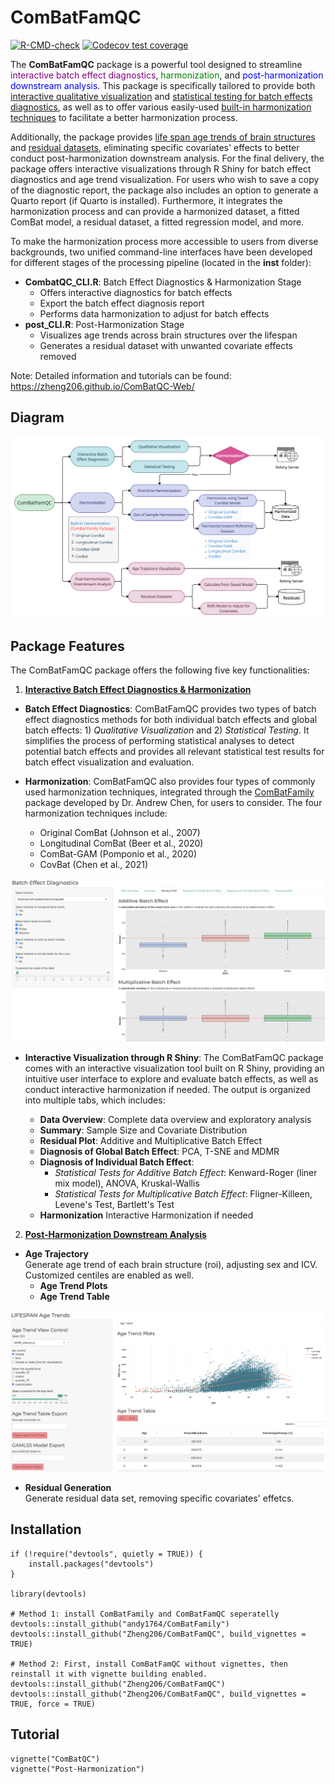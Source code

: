 # ComBatFamQC

 <!-- badges: start -->
  [![R-CMD-check](https://github.com/Zheng206/ComBatFamQC/actions/workflows/R-CMD-check.yaml/badge.svg)](https://github.com/Zheng206/ComBatFamQC/actions/workflows/R-CMD-check.yaml) [![Codecov test coverage](https://codecov.io/gh/Zheng206/ComBatFamQC/graph/badge.svg)](https://app.codecov.io/gh/Zheng206/ComBatFamQC)
  <!-- badges: end --> 



The **ComBatFamQC** package is a powerful tool designed to streamline <span style="color:purple;">interactive batch effect diagnostics</span>, <span style="color:green;">harmonization</span>, and <span style="color:blue;">post-harmonization downstream analysis</span>. This package is specifically tailored to provide both <u>interactive qualitative visualization</u> and <u>statistical testing for batch effects diagnostics</u>, as well as to offer various easily-used <u>built-in harmonization techniques</u> to facilitate a better harmonization process.

Additionally, the package provides <u>life span age trends of brain structures</u> and <u>residual datasets</u>, eliminating specific covariates' effects to better conduct post-harmonization downstream analysis. For the final delivery, the package offers interactive visualizations through R Shiny for batch effect diagnostics and age trend visualization. For users who wish to save a copy of the diagnostic report, the package also includes an option to generate a Quarto report (if Quarto is installed). Furthermore, it integrates the harmonization process and can provide a harmonized dataset, a fitted ComBat model, a residual dataset, a fitted regression model, and more.

To make the harmonization process more accessible to users from diverse backgrounds, two unified command-line interfaces have been developed for different stages of the processing pipeline (located in the **inst** folder):

-   **CombatQC_CLI.R**: Batch Effect Diagnostics & Harmonization Stage
    -  Offers interactive diagnostics for batch effects
    -  Export the batch effect diagnosis report
    -  Performs data harmonization to adjust for batch effects  
-   **post_CLI.R**: Post-Harmonization Stage
    -   Visualizes age trends across brain structures over the lifespan
    -   Generates a residual dataset with unwanted covariate effects removed

Note: Detailed information and tutorials can be found: https://zheng206.github.io/ComBatQC-Web/

## Diagram
![ComBatFamQC Diagram](/inst/figure/ComBatFamQC.png)

## Package Features

The ComBatFamQC package offers the following five key functionalities:

1. <u>**Interactive Batch Effect Diagnostics & Harmonization**</u>

-   **Batch Effect Diagnostics**: ComBatFamQC provides two types of batch effect diagnostics methods for both individual batch effects and global batch effects: 1) *Qualitative Visualization* and 2) *Statistical Testing*. It simplifies the process of performing statistical analyses to detect potential batch effects and provides all relevant statistical test results for batch effect visualization and evaluation.

-   **Harmonization**: ComBatFamQC also provides four types of commonly used harmonization techniques, integrated through the [ComBatFamily](https://github.com/andy1764/ComBatFamily) package developed by Dr. Andrew Chen, for users to consider. The four harmonization techniques include: 
    -   Original ComBat (Johnson et al., 2007)
    -   Longitudinal ComBat (Beer et al., 2020)
    -   ComBat-GAM (Pomponio et al., 2020)
    -   CovBat (Chen et al., 2021)

![ComBatQC Shiny](/inst/figure/combat_shiny.png)

-   **Interactive Visualization through R Shiny**: The ComBatFamQC package comes with an interactive visualization tool built on R Shiny, providing an intuitive user interface to explore and evaluate batch effects, as well as conduct interactive harmonization if needed. The output is organized into multiple tabs, which includes:

    -   **Data Overview**: Complete data overview and exploratory analysis
    -   **Summary**: Sample Size and Covariate Distribution
    -   **Residual Plot**: Additive and Multiplicative Batch Effect
    -   **Diagnosis of Global Batch Effect**: PCA, T-SNE and MDMR
    -   **Diagnosis of Individual Batch Effect**:
        -   *Statistical Tests for Additive Batch Effect*: Kenward-Roger (liner mix model), ANOVA, Kruskal-Wallis
        -   *Statistical Tests for Multiplicative Batch Effect*: Fligner-Killeen, Levene's Test, Bartlett's Test
    -   **Harmonization** Interactive Harmonization if needed

2. <u>**Post-Harmonization Downstream Analysis**</u>

-   **Age Trajectory** \
    Generate age trend of each brain structure (roi), adjusting sex and ICV. Customized centiles are enabled as well.
    -  **Age Trend Plots**
    -  **Age Trend Table** 

![Age Shiny](/inst/figure/age_shiny.png)

-   **Residual Generation** \
    Generate residual data set, removing specific covariates' effetcs.


## Installation

```{r}
if (!require("devtools", quietly = TRUE)) {
    install.packages("devtools")   
}

library(devtools)

# Method 1: install ComBatFamily and ComBatFamQC seperatelly
devtools::install_github("andy1764/ComBatFamily")
devtools::install_github("Zheng206/ComBatFamQC", build_vignettes = TRUE)

# Method 2: First, install ComBatFamQC without vignettes, then reinstall it with vignette building enabled.
devtools::install_github("Zheng206/ComBatFamQC")
devtools::install_github("Zheng206/ComBatFamQC", build_vignettes = TRUE, force = TRUE)
```

## Tutorial

```{r}
vignette("ComBatQC")
vignette("Post-Harmonization")
```